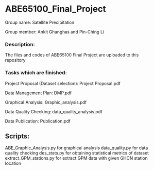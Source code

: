 # ABE65100_Final_Project

Group name: Satellite Precipitation 

Group member: Ankit Ghanghas and Pin-Ching Li 

### Description:

The files and codes of ABE65100 Final Project are uploaded to this repository 

### Tasks which are finished: 

Project Proposal (Dataset selection): Project Proposal.pdf

Data Management Plan: DMP.pdf

Graphical Analysis: Graphic_analysis.pdf

Data Quality Checking: data_quality_analysis.pdf	

Data Publication: Publication.pdf

## Scripts:
ABE_Graphic_Analysis.py	for graphical analysis
data_quality.py	for data quality checking
des_stats.py	for obtaining statistical metrics of dataset
extract_GPM_stations.py for extract GPM data with given GHCN station location
